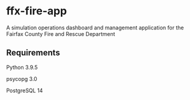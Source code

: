 # ffx-fire-app
A simulation operations dashboard and management application for the Fairfax County Fire and Rescue Department

## Requirements
Python 3.9.5

psycopg 3.0

PostgreSQL 14
